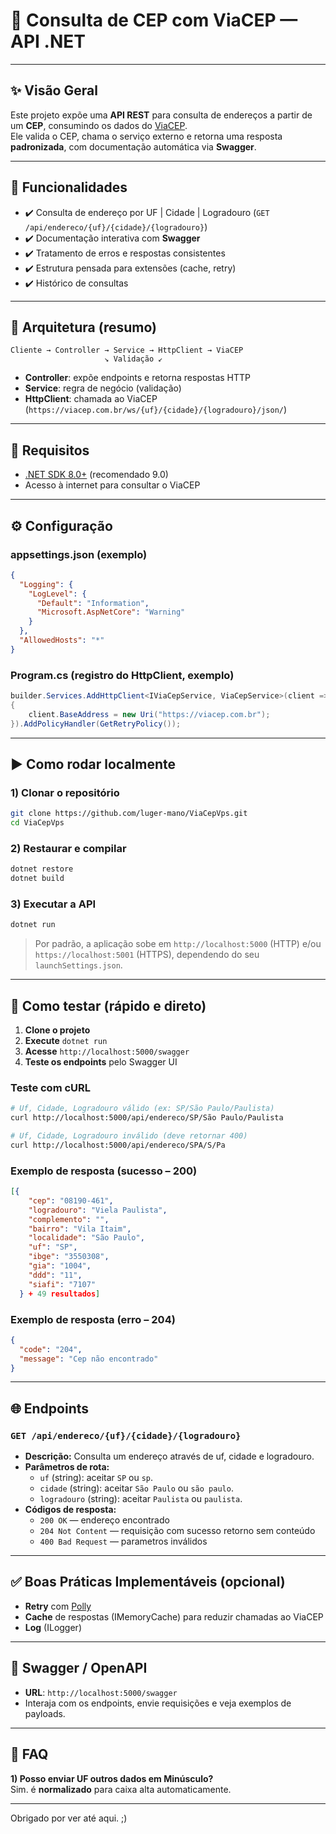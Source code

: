 # 🔎 Consulta de CEP com ViaCEP — API .NET

---

## ✨ Visão Geral

Este projeto expõe uma **API REST** para consulta de endereços a partir de um **CEP**, consumindo os dados do [ViaCEP](https://viacep.com.br).  
Ele valida o CEP, chama o serviço externo e retorna uma resposta **padronizada**, com documentação automática via **Swagger**.

---

## 🚀 Funcionalidades

- ✔️ Consulta de endereço por UF | Cidade | Logradouro (`GET /api/endereco/{uf}/{cidade}/{logradouro}`)
- ✔️ Documentação interativa com **Swagger**
- ✔️ Tratamento de erros e respostas consistentes
- ✔️ Estrutura pensada para extensões (cache, retry)
- ✔️ Histórico de consultas

---

## 🧱 Arquitetura (resumo)

```
Cliente → Controller → Service → HttpClient → ViaCEP
                     ↘︎ Validação ↙︎
```

- **Controller**: expõe endpoints e retorna respostas HTTP
- **Service**: regra de negócio (validação)
- **HttpClient**: chamada ao ViaCEP (`https://viacep.com.br/ws/{uf}/{cidade}/{logradouro}/json/`)

---

## 🧰 Requisitos

- [.NET SDK 8.0+](https://dotnet.microsoft.com/download) (recomendado 9.0)
- Acesso à internet para consultar o ViaCEP

---

## ⚙️ Configuração

### appsettings.json (exemplo)
```json
{
  "Logging": {
    "LogLevel": {
      "Default": "Information",
      "Microsoft.AspNetCore": "Warning"
    }
  },
  "AllowedHosts": "*"
}
```

### Program.cs (registro do HttpClient, exemplo)
```csharp
builder.Services.AddHttpClient<IViaCepService, ViaCepService>(client =>
{
    client.BaseAddress = new Uri("https://viacep.com.br");
}).AddPolicyHandler(GetRetryPolicy());
```
---

## ▶️ Como rodar localmente

### 1) Clonar o repositório
```bash
git clone https://github.com/luger-mano/ViaCepVps.git
cd ViaCepVps
```

### 2) Restaurar e compilar
```bash
dotnet restore
dotnet build
```

### 3) Executar a API
```bash
dotnet run
```

> Por padrão, a aplicação sobe em `http://localhost:5000` (HTTP) e/ou `https://localhost:5001` (HTTPS), dependendo do seu `launchSettings.json`.

---

## 🧪 Como testar (rápido e direto)

1. **Clone o projeto**  
2. **Execute** `dotnet run`  
3. **Acesse** `http://localhost:5000/swagger`  
4. **Teste os endpoints** pelo Swagger UI

### Teste com cURL
```bash
# Uf, Cidade, Logradouro válido (ex: SP/São Paulo/Paulista)
curl http://localhost:5000/api/endereco/SP/São Paulo/Paulista

# Uf, Cidade, Logradouro inválido (deve retornar 400)
curl http://localhost:5000/api/endereco/SPA/S/Pa
```

### Exemplo de resposta (sucesso – 200)
```json
[{
    "cep": "08190-461",
    "logradouro": "Viela Paulista",
    "complemento": "",
    "bairro": "Vila Itaim",
    "localidade": "São Paulo",
    "uf": "SP",
    "ibge": "3550308",
    "gia": "1004",
    "ddd": "11",
    "siafi": "7107"
  } + 49 resultados]
```

### Exemplo de resposta (erro – 204)
```json
{
  "code": "204",
  "message": "Cep não encontrado"
}
```

---

## 🌐 Endpoints

### `GET /api/endereco/{uf}/{cidade}/{logradouro}`
- **Descrição:** Consulta um endereço através de uf, cidade e logradouro.
- **Parâmetros de rota:**
  - `uf` (string): aceitar `SP` ou `sp`.
  - `cidade` (string): aceitar `São Paulo` ou `são paulo`.
  - `logradouro` (string): aceitar `Paulista` ou `paulista`.  
- **Códigos de resposta:**
  - `200 OK` — endereço encontrado
  - `204 Not Content` — requisição com sucesso retorno sem conteúdo
  - `400 Bad Request` — parametros inválidos

---

## ✅ Boas Práticas Implementáveis (opcional)

- **Retry** com [Polly](https://github.com/App-vNext/Polly)
- **Cache** de respostas (IMemoryCache) para reduzir chamadas ao ViaCEP
- **Log** (ILogger)

---

## 📄 Swagger / OpenAPI

- **URL**: `http://localhost:5000/swagger`
- Interaja com os endpoints, envie requisições e veja exemplos de payloads.

---

## 🧩 FAQ

**1) Posso enviar UF outros dados em Minúsculo?**  
Sim. é **normalizado** para caixa alta automaticamente.

---


Obrigado por ver até aqui. ;)
